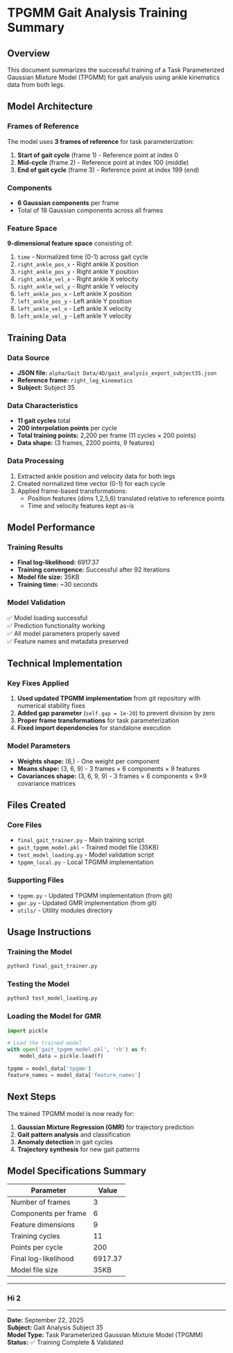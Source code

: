 # TPGMM Gait Analysis Training Summary

## Overview

This document summarizes the successful training of a Task Parameterized Gaussian Mixture Model (TPGMM) for gait analysis using ankle kinematics data from both legs.

## Model Architecture

### Frames of Reference
The model uses **3 frames of reference** for task parameterization:
1. **Start of gait cycle** (frame 1) - Reference point at index 0
2. **Mid-cycle** (frame 2) - Reference point at index 100 (middle)
3. **End of gait cycle** (frame 3) - Reference point at index 199 (end)

### Components
- **6 Gaussian components** per frame
- Total of 18 Gaussian components across all frames

### Feature Space
**9-dimensional feature space** consisting of:
1. `time` - Normalized time (0-1) across gait cycle
2. `right_ankle_pos_x` - Right ankle X position
3. `right_ankle_pos_y` - Right ankle Y position  
4. `right_ankle_vel_x` - Right ankle X velocity
5. `right_ankle_vel_y` - Right ankle Y velocity
6. `left_ankle_pos_x` - Left ankle X position
7. `left_ankle_pos_y` - Left ankle Y position
8. `left_ankle_vel_x` - Left ankle X velocity
9. `left_ankle_vel_y` - Left ankle Y velocity

## Training Data

### Data Source
- **JSON file:** `alpha/Gait Data/4D/gait_analysis_export_subject35.json`
- **Reference frame:** `right_leg_kinematics`
- **Subject:** Subject 35

### Data Characteristics
- **11 gait cycles** total
- **200 interpolation points** per cycle
- **Total training points:** 2,200 per frame (11 cycles × 200 points)
- **Data shape:** (3 frames, 2200 points, 9 features)

### Data Processing
1. Extracted ankle position and velocity data for both legs
2. Created normalized time vector (0-1) for each cycle
3. Applied frame-based transformations:
   - Position features (dims 1,2,5,6) translated relative to reference points
   - Time and velocity features kept as-is

## Model Performance

### Training Results
- **Final log-likelihood:** 6917.37
- **Training convergence:** Successful after 92 iterations
- **Model file size:** 35KB
- **Training time:** ~30 seconds

### Model Validation
✅ Model loading successful  
✅ Prediction functionality working  
✅ All model parameters properly saved  
✅ Feature names and metadata preserved  

## Technical Implementation

### Key Fixes Applied
1. **Used updated TPGMM implementation** from git repository with numerical stability fixes
2. **Added gap parameter** (`self.gap = 1e-20`) to prevent division by zero
3. **Proper frame transformations** for task parameterization
4. **Fixed import dependencies** for standalone execution

### Model Parameters
- **Weights shape:** (6,) - One weight per component
- **Means shape:** (3, 6, 9) - 3 frames × 6 components × 9 features
- **Covariances shape:** (3, 6, 9, 9) - 3 frames × 6 components × 9×9 covariance matrices

## Files Created

### Core Files
- `final_gait_trainer.py` - Main training script
- `gait_tpgmm_model.pkl` - Trained model file (35KB)
- `test_model_loading.py` - Model validation script
- `tpgmm_local.py` - Local TPGMM implementation

### Supporting Files
- `tpgmm.py` - Updated TPGMM implementation (from git)
- `gmr.py` - Updated GMR implementation (from git)
- `utils/` - Utility modules directory

## Usage Instructions

### Training the Model
```bash
python3 final_gait_trainer.py
```

### Testing the Model
```bash
python3 test_model_loading.py
```

### Loading the Model for GMR
```python
import pickle

# Load the trained model
with open('gait_tpgmm_model.pkl', 'rb') as f:
    model_data = pickle.load(f)

tpgmm = model_data['tpgmm']
feature_names = model_data['feature_names']
```

## Next Steps

The trained TPGMM model is now ready for:
1. **Gaussian Mixture Regression (GMR)** for trajectory prediction
2. **Gait pattern analysis** and classification
3. **Anomaly detection** in gait cycles
4. **Trajectory synthesis** for new gait patterns

## Model Specifications Summary

| Parameter | Value |
|-----------|-------|
| Number of frames | 3 |
| Components per frame | 6 |
| Feature dimensions | 9 |
| Training cycles | 11 |
| Points per cycle | 200 |
| Final log-likelihood | 6917.37 |
| Model file size | 35KB |

---

### Hi 2
---
**Date:** September 22, 2025  
**Subject:** Gait Analysis Subject 35  
**Model Type:** Task Parameterized Gaussian Mixture Model (TPGMM)  
**Status:** ✅ Training Complete & Validated